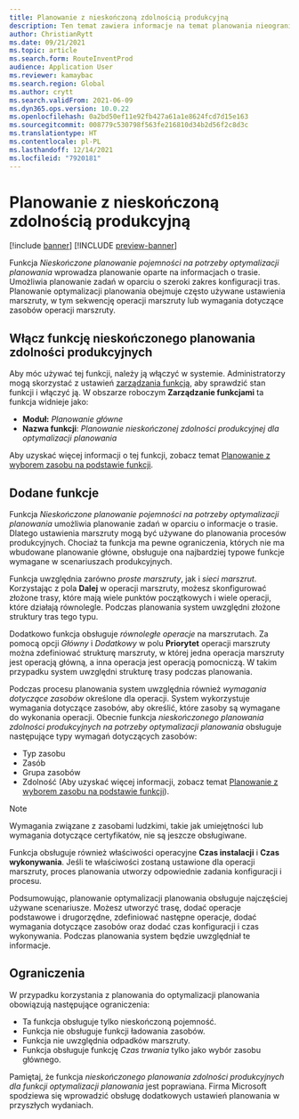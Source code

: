 ```yaml
---
title: Planowanie z nieskończoną zdolnością produkcyjną
description: Ten temat zawiera informacje na temat planowania nieograniczonej wydajności na potrzeby optymalizacji planowania. Opisano w nim także bieżące ograniczenia funkcji.
author: ChristianRytt
ms.date: 09/21/2021
ms.topic: article
ms.search.form: RouteInventProd
audience: Application User
ms.reviewer: kamaybac
ms.search.region: Global
ms.author: crytt
ms.search.validFrom: 2021-06-09
ms.dyn365.ops.version: 10.0.22
ms.openlocfilehash: 0a2bd50ef11e92fb427a61a1e8624fcd7d15e163
ms.sourcegitcommit: 008779c530798f563fe216810d34b2d56f2c8d3c
ms.translationtype: HT
ms.contentlocale: pl-PL
ms.lasthandoff: 12/14/2021
ms.locfileid: "7920181"
---
```

# <a name="scheduling-with-infinite-capacity"></a>Planowanie z nieskończoną zdolnością produkcyjną

[!include [banner](../../includes/banner.md)]
[!INCLUDE [preview-banner](../../includes/preview-banner.md)]
<!--KFM: Preview until 1/14/2022 -->

Funkcja *Nieskończone planowanie pojemności na potrzeby optymalizacji planowania* wprowadza planowanie oparte na informacjach o trasie. Umożliwia planowanie zadań w oparciu o szeroki zakres konfiguracji tras. Planowanie optymalizacji planowania obejmuje często używane ustawienia marszruty, w tym sekwencję operacji marszruty lub wymagania dotyczące zasobów operacji marszruty.

## <a name="turn-on-the-infinite-capacity-scheduling-feature"></a>Włącz funkcję nieskończonego planowania zdolności produkcyjnych

Aby móc używać tej funkcji, należy ją włączyć w systemie. Administratorzy mogą skorzystać z ustawień [zarządzania funkcją](../../../fin-ops-core/fin-ops/get-started/feature-management/feature-management-overview.md), aby sprawdzić stan funkcji i włączyć ją. W obszarze roboczym **Zarządzanie funkcjami** ta funkcja widnieje jako:

- **Moduł:** *Planowanie główne*
- **Nazwa funkcji**: *Planowanie nieskończonej zdolności produkcyjnej dla optymalizacji planowania*

Aby uzyskać więcej informacji o tej funkcji, zobacz temat [Planowanie z wyborem zasobu na podstawie funkcji](capability-based-scheduling.md).

## <a name="added-functionality"></a>Dodane funkcje

Funkcja *Nieskończone planowanie pojemności na potrzeby optymalizacji planowania* umożliwia planowanie zadań w oparciu o informacje o trasie. Dlatego ustawienia marszruty mogą być używane do planowania procesów produkcyjnych. Chociaż ta funkcja ma pewne ograniczenia, których nie ma wbudowane planowanie główne, obsługuje ona najbardziej typowe funkcje wymagane w scenariuszach produkcyjnych.

Funkcja uwzględnia zarówno *proste marszruty*, jak i *sieci marszrut*. Korzystając z pola **Dalej** w operacji marszruty, możesz skonfigurować złożone trasy, które mają wiele punktów początkowych i wiele operacji, które działają równolegle. Podczas planowania system uwzględni złożone struktury tras tego typu.

Dodatkowo funkcja obsługuje *równoległe operacje* na marszrutach. Za pomocą opcji *Główny* i *Dodatkowy* w polu **Priorytet** operacji marszruty można zdefiniować strukturę marszruty, w której jedna operacja marszruty jest operacją główną, a inna operacja jest operacją pomocniczą. W takim przypadku system uwzględni strukturę trasy podczas planowania.

Podczas procesu planowania system uwzględnia również *wymagania dotyczące zasobów* określone dla operacji. System wykorzystuje wymagania dotyczące zasobów, aby określić, które zasoby są wymagane do wykonania operacji. Obecnie funkcja *nieskończonego planowania zdolności produkcyjnych na potrzeby optymalizacji planowania* obsługuje następujące typy wymagań dotyczących zasobów:

- Typ zasobu
- Zasób
- Grupa zasobów
- Zdolność (Aby uzyskać więcej informacji, zobacz temat [Planowanie z wyborem zasobu na podstawie funkcji](capability-based-scheduling.md)).

> [!NOTE]
> Wymagania związane z zasobami ludzkimi, takie jak umiejętności lub wymagania dotyczące certyfikatów, nie są jeszcze obsługiwane.

Funkcja obsługuje również właściwości operacyjne **Czas instalacji** i **Czas wykonywania**. Jeśli te właściwości zostaną ustawione dla operacji marszruty, proces planowania utworzy odpowiednie zadania konfiguracji i procesu.

Podsumowując, planowanie optymalizacji planowania obsługuje najczęściej używane scenariusze. Możesz utworzyć trasę, dodać operacje podstawowe i drugorzędne, zdefiniować następne operacje, dodać wymagania dotyczące zasobów oraz dodać czas konfiguracji i czas wykonywania. Podczas planowania system będzie uwzględniał te informacje.

## <a name="limitations"></a>Ograniczenia

W przypadku korzystania z planowania do optymalizacji planowania obowiązują następujące ograniczenia:

- Ta funkcja obsługuje tylko nieskończoną pojemność.
- Funkcja nie obsługuje funkcji ładowania zasobów.
- Funkcja nie uwzględnia odpadków marszruty.
- Funkcja obsługuje funkcję *Czas trwania* tylko jako wybór zasobu głównego.

Pamiętaj, że funkcja *nieskończonego planowania zdolności produkcyjnych dla funkcji optymalizacji planowania* jest poprawiana. Firma Microsoft spodziewa się wprowadzić obsługę dodatkowych ustawień planowania w przyszłych wydaniach.
